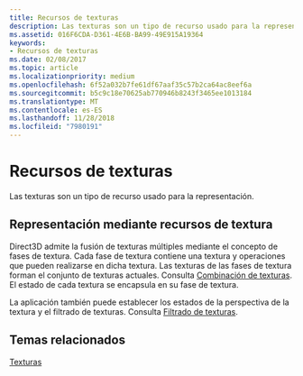 ```yaml
---
title: Recursos de texturas
description: Las texturas son un tipo de recurso usado para la representación.
ms.assetid: 016F6CDA-D361-4E6B-BA99-49E915A19364
keywords:
- Recursos de texturas
ms.date: 02/08/2017
ms.topic: article
ms.localizationpriority: medium
ms.openlocfilehash: 6f52a032b7fe61df67aaf35c57b2ca64ac8eef6a
ms.sourcegitcommit: b5c9c18e70625ab770946b8243f3465ee1013184
ms.translationtype: MT
ms.contentlocale: es-ES
ms.lasthandoff: 11/28/2018
ms.locfileid: "7980191"
---
```

# <a name="texture-resources"></a>Recursos de texturas


Las texturas son un tipo de recurso usado para la representación.

## <a name="span-idrenderingwithtextureresourcesspanspan-idrenderingwithtextureresourcesspanspan-idrenderingwithtextureresourcesspanrendering-with-texture-resources"></a><span id="Rendering_with_Texture_Resources"></span><span id="rendering_with_texture_resources"></span><span id="RENDERING_WITH_TEXTURE_RESOURCES"></span>Representación mediante recursos de textura


Direct3D admite la fusión de texturas múltiples mediante el concepto de fases de textura. Cada fase de textura contiene una textura y operaciones que pueden realizarse en dicha textura. Las texturas de las fases de textura forman el conjunto de texturas actuales. Consulta [Combinación de texturas](texture-blending.md). El estado de cada textura se encapsula en su fase de textura.

La aplicación también puede establecer los estados de la perspectiva de la textura y el filtrado de texturas. Consulta [Filtrado de texturas](texture-filtering.md).

## <a name="span-idrelated-topicsspanrelated-topics"></a><span id="related-topics"></span>Temas relacionados


[Texturas](textures.md)

 

 




